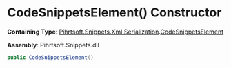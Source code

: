 # CodeSnippetsElement\(\) Constructor

**Containing Type**: [Pihrtsoft.Snippets.Xml.Serialization](../../README.md)\.[CodeSnippetsElement](../README.md)

**Assembly**: Pihrtsoft\.Snippets\.dll

```csharp
public CodeSnippetsElement()
```

